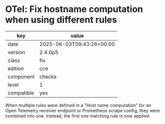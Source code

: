 [//]: # (werk v2)
# OTel: Fix hostname computation when using different rules

key        | value
---------- | ---
date       | 2025-06-03T09:43:26+00:00
version    | 2.4.0p5
class      | fix
edition    | cce
component  | checks
level      | 1
compatible | yes

When multiple rules were defined in a "Host name computation" for an Open Telemetry receiver endpoint or Prometheus scrape config, they were combined into one.
Instead, the first one matching rule is now applied.

